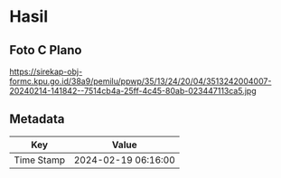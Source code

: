 # Hasil

## Foto C Plano

https://sirekap-obj-formc.kpu.go.id/38a9/pemilu/ppwp/35/13/24/20/04/3513242004007-20240214-141842--7514cb4a-25ff-4c45-80ab-023447113ca5.jpg


## Metadata

| Key        | Value               |
| ---------- | ------------------- |
| Time Stamp | 2024-02-19 06:16:00 |



